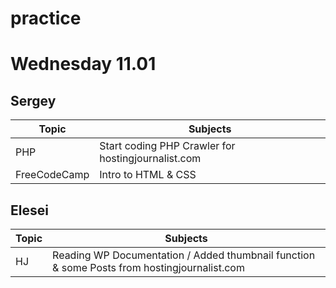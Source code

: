 # practice

# Wednesday 11.01

## Sergey

| Topic  		| Subjects |
| ------------- | ------------- |
| PHP | Start coding PHP Crawler for hostingjournalist.com  |
| FreeCodeCamp  | Intro to HTML & CSS |


## Elesei 

| Topic  		| Subjects |
| ------------- | ------------- |
| HJ | Reading WP Documentation / Added thumbnail function & some Posts from hostingjournalist.com |
